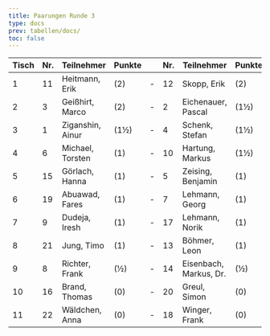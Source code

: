 ```yaml
---
title: Paarungen Runde 3
type: docs
prev: tabellen/docs/
toc: false
---
```



| Tisch | Nr. | Teilnehmer       | Punkte |     | Nr. | Teilnehmer             | Punkte | Ergebnis |
| ----- | --- | ---------------- | ------ | --- | --- | ---------------------- | ------ | -------- |
| 1     | 11  | Heitmann, Erik   | (2)    | -   | 12  | Skopp, Erik            | (2)    | 0 - 1    |
| 2     | 3   | Geißhirt, Marco  | (2)    | -   | 2   | Eichenauer, Pascal     | (1½)   | 0 - 1    |
| 3     | 1   | Ziganshin, Ainur | (1½)   | -   | 4   | Schenk, Stefan         | (1½)   | 1 - 0    |
| 4     | 6   | Michael, Torsten | (1)    | -   | 10  | Hartung, Markus        | (1½)   | 0 - 1    |
| 5     | 15  | Görlach, Hanna   | (1)    | -   | 5   | Zeising, Benjamin      | (1)    | 0 - 1    |
| 6     | 19  | Abuawad, Fares   | (1)    | -   | 7   | Lehmann, Georg         | (1)    | 0 - 1    |
| 7     | 9   | Dudeja, Iresh    | (1)    | -   | 17  | Lehmann, Norik         | (1)    | 0 - 1    |
| 8     | 21  | Jung, Timo       | (1)    | -   | 13  | Böhmer, Leon           | (1)    | 1 - 0    |
| 9     | 8   | Richter, Frank   | (½)    | -   | 14  | Eisenbach, Markus, Dr. | (½)    | 0 - 1    |
| 10    | 16  | Brand, Thomas    | (0)    | -   | 20  | Greul, Simon           | (0)    | ½ - ½    |
| 11    | 22  | Wäldchen, Anna   | (0)    | -   | 18  | Winger, Frank          | (0)    | 1 - 0    |